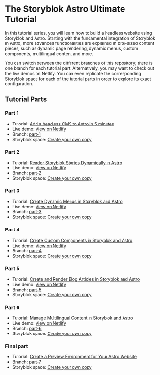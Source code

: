 # The Storyblok Astro Ultimate Tutorial

In this tutorial series, you will learn how to build a headless website using Storyblok and Astro. Starting with the fundamental integration of Storyblok in Astro, more advanced functionalities are explained in bite-sized content pieces, such as dynamic page rendering, dynamic menus, custom components, multilingual content and more.

You can switch between the different branches of this repository; there is one branch for each tutorial part. Alternatively, you may want to check out the live demos on Netlify. You can even replicate the corresponding Storyblok space for each of the tutorial parts in order to explore its exact configuration. 

## Tutorial Parts

### Part 1
 - Tutorial: [Add a headless CMS to Astro in 5 minutes](https://www.storyblok.com/tp/add-a-headless-cms-to-astro-in-5-minutes)
 - Live demo: [View on Netlify](https://part-1--storyblok-astro-ultimate-tutorial.netlify.app/)
 - Branch: [part-1](https://github.com/storyblok/astro-ultimate-tutorial/tree/part-1)
 - Storyblok space: [Create your own copy](https://app.storyblok.com/#!/build/166651)

### Part 2
 - Tutorial: [Render Storyblok Stories Dynamically in Astro](https://www.storyblok.com/tp/render-storyblok-stories-dynamically-in-astro)
 - Live demo: [View on Netlify](https://part-2--storyblok-astro-ultimate-tutorial.netlify.app/)
 - Branch: [part-2](https://github.com/storyblok/astro-ultimate-tutorial/tree/part-2)
 - Storyblok space: [Create your own copy](https://app.storyblok.com/#!/build/166652)

### Part 3
 - Tutorial: [Create Dynamic Menus in Storyblok and Astro](https://www.storyblok.com/tp/create-dynamic-menus-in-storyblok-and-astro)
 - Live demo: [View on Netlify](https://part-3--storyblok-astro-ultimate-tutorial.netlify.app/)
 - Branch: [part-3](https://github.com/storyblok/astro-ultimate-tutorial/tree/part-3)
 - Storyblok space: [Create your own copy](https://app.storyblok.com/#!/build/168925)

### Part 4
 - Tutorial: [Create Custom Components in Storyblok and Astro](https://www.storyblok.com/tp/create-custom-components-in-storyblok-and-astro)
 - Live demo: [View on Netlify](https://part-4--storyblok-astro-ultimate-tutorial.netlify.app/)
 - Branch: [part-4](https://github.com/storyblok/astro-ultimate-tutorial/tree/part-4)
 - Storyblok space: [Create your own copy](https://app.storyblok.com/#!/build/166654)

### Part 5
 - Tutorial: [Create and Render Blog Articles in Storyblok and Astro](https://www.storyblok.com/tp/create-and-render-blog-articles-in-storyblok-and-astro)
 - Live demo: [View on Netlify](https://part-5--storyblok-astro-ultimate-tutorial.netlify.app/)
 - Branch: [part-5](https://github.com/storyblok/astro-ultimate-tutorial/tree/part-5)
 - Storyblok space: [Create your own copy](https://app.storyblok.com/#!/build/169999)

### Part 6
 - Tutorial: [Manage Multilingual Content in Storyblok and Astro](https://www.storyblok.com/tp/manage-multilingual-content-in-storyblok-and-astro)
 - Live demo: [View on Netlify](https://part-6--storyblok-astro-ultimate-tutorial.netlify.app/)
 - Branch: [part-6](https://github.com/storyblok/astro-ultimate-tutorial/tree/part-6)
 - Storyblok space: [Create your own copy](https://app.storyblok.com/#!/build/174270)

### Final part
 - Tutorial: [Create a Preview Environment for Your Astro Website](https://www.storyblok.com/tp/create-a-preview-environment-for-your-astro-website)
 - Branch: [part-7](https://github.com/storyblok/astro-ultimate-tutorial/tree/part-7)
 - Storyblok space: [Create your own copy](https://app.storyblok.com/#!/build/174270)